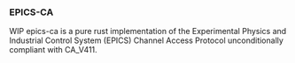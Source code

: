 ### EPICS-CA
WIP
epics-ca is a pure rust implementation of the Experimental Physics and Industrial Control System (EPICS) Channel Access Protocol unconditionally compliant with CA_V411.

